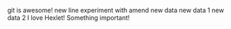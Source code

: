 git is awesome!
new line
experiment with amend
new data
new data 1
new data 2
I love Hexlet!
Something important!

